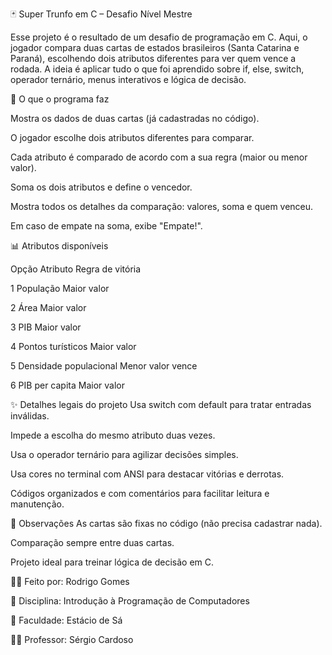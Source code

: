 🃏 Super Trunfo em C – Desafio Nível Mestre

Esse projeto é o resultado de um desafio de programação em C. Aqui, o jogador compara duas cartas de estados brasileiros (Santa Catarina e Paraná), escolhendo dois atributos diferentes para ver quem vence a rodada. A ideia é aplicar tudo o que foi aprendido sobre if, else, switch, operador ternário, menus interativos e lógica de decisão.

🎯 O que o programa faz

Mostra os dados de duas cartas (já cadastradas no código).

O jogador escolhe dois atributos diferentes para comparar.

Cada atributo é comparado de acordo com a sua regra (maior ou menor valor).

Soma os dois atributos e define o vencedor.

Mostra todos os detalhes da comparação: valores, soma e quem venceu.

Em caso de empate na soma, exibe "Empate!".

📊 Atributos disponíveis

Opção	Atributo	Regra de vitória

1	População	Maior valor

2	Área	Maior valor

3	PIB	Maior valor

4	Pontos turísticos	Maior valor

5	Densidade populacional	Menor valor vence

6	PIB per capita	Maior valor

✨ Detalhes legais do projeto
Usa switch com default para tratar entradas inválidas.

Impede a escolha do mesmo atributo duas vezes.

Usa o operador ternário para agilizar decisões simples.

Usa cores no terminal com ANSI para destacar vitórias e derrotas.

Códigos organizados e com comentários para facilitar leitura e manutenção.

📌 Observações
As cartas são fixas no código (não precisa cadastrar nada).

Comparação sempre entre duas cartas.

Projeto ideal para treinar lógica de decisão em C.

👨‍💻 Feito por: Rodrigo Gomes

📘 Disciplina: Introdução à Programação de Computadores

🏫 Faculdade: Estácio de Sá

👨‍🏫 Professor: Sérgio Cardoso


